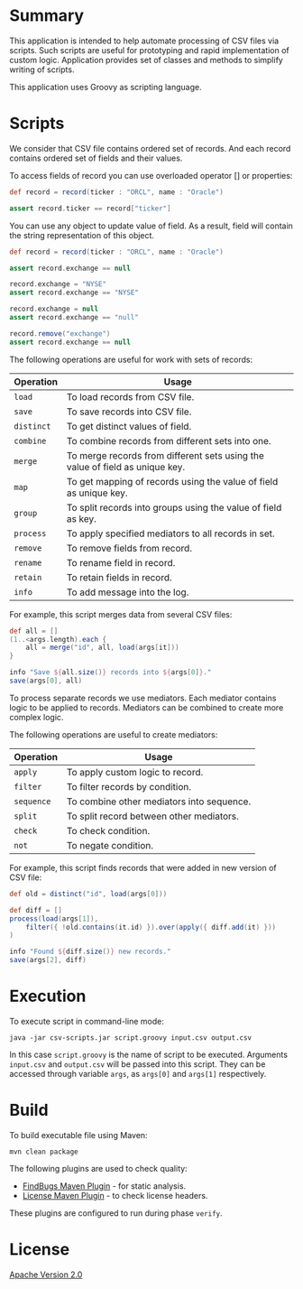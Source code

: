 # Summary

This application is intended to help automate processing of CSV files via scripts.
Such scripts are useful for prototyping and rapid implementation of custom logic.
Application provides set of classes and methods to simplify writing of scripts.

This application uses Groovy as scripting language.

# Scripts

We consider that CSV file contains ordered set of records.
And each record contains ordered set of fields and their values.

To access fields of record you can use overloaded operator [] or properties:

```groovy
def record = record(ticker : "ORCL", name : "Oracle")

assert record.ticker == record["ticker"]
```

You can use any object to update value of field.
As a result, field will contain the string representation of this object.

```groovy
def record = record(ticker : "ORCL", name : "Oracle")

assert record.exchange == null

record.exchange = "NYSE"
assert record.exchange == "NYSE"

record.exchange = null
assert record.exchange == "null"

record.remove("exchange")
assert record.exchange == null
```

The following operations are useful for work with sets of records:

Operation   | Usage
------------|---------------------------------
`load`      | To load records from CSV file.
`save`      | To save records into CSV file.
`distinct`  | To get distinct values of field.
`combine`   | To combine records from different sets into one.
`merge`     | To merge records from different sets using the value of field as unique key.
`map`       | To get mapping of records using the value of field as unique key.
`group`     | To split records into groups using the value of field as key.
`process`   | To apply specified mediators to all records in set.
`remove`    | To remove fields from record.
`rename`    | To rename field in record.
`retain`    | To retain fields in record.
`info`      | To add message into the log.

For example, this script merges data from several CSV files:

```groovy
def all = []
(1..<args.length).each {
    all = merge("id", all, load(args[it]))
}

info "Save ${all.size()} records into ${args[0]}."
save(args[0], all)
```

To process separate records we use mediators.
Each mediator contains logic to be applied to records.
Mediators can be combined to create more complex logic.

The following operations are useful to create mediators:

Operation   | Usage
------------|------------------------------------------
`apply`     | To apply custom logic to record.
`filter`    | To filter records by condition.
`sequence`  | To combine other mediators into sequence.
`split`     | To split record between other mediators.
`check`     | To check condition.
`not`       | To negate condition.

For example, this script finds records that were added in new version of CSV file:

```groovy
def old = distinct("id", load(args[0]))

def diff = []
process(load(args[1]),
    filter({ !old.contains(it.id) }).over(apply({ diff.add(it) }))
)

info "Found ${diff.size()} new records."
save(args[2], diff)
```

# Execution

To execute script in command-line mode:

```
java -jar csv-scripts.jar script.groovy input.csv output.csv
```

In this case `script.groovy` is the name of script to be executed.
Arguments `input.csv` and `output.csv` will be passed into this script.
They can be accessed through variable `args`, as `args[0]` and `args[1]` respectively.

# Build

To build executable file using Maven:

```
mvn clean package
```

The following plugins are used to check quality:

* [FindBugs Maven Plugin](http://mojo.codehaus.org/findbugs-maven-plugin/) - for static analysis.
* [License Maven Plugin](http://mojo.codehaus.org/license-maven-plugin/) - to check license headers.

These plugins are configured to run during phase `verify`.

# License

[Apache Version 2.0](http://www.apache.org/licenses/LICENSE-2.0.html)
